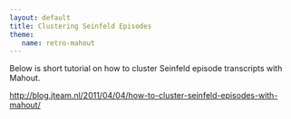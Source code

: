 ```yaml
---
layout: default
title: Clustering Seinfeld Episodes
theme:
   name: retro-mahout
---
```


Below is short tutorial on how to cluster Seinfeld episode transcripts with
Mahout.

http://blog.jteam.nl/2011/04/04/how-to-cluster-seinfeld-episodes-with-mahout/
